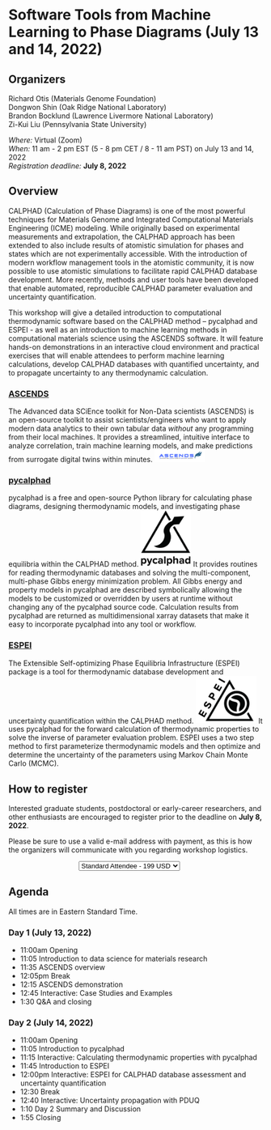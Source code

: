 <script src="https://www.paypal.com/sdk/js?client-id=AT6qOEFhfDUQo5WD8iQF3odXJz0Hu8rvDSST1A-ge0vbZTwNgf6oatt5h2q6T4nRMi1_IuBT2xzZLUQY" data-sdk-integration-source="button-factory"></script>

# Software Tools from Machine Learning to Phase Diagrams (July 13 and 14, 2022)

## Organizers

Richard Otis (Materials Genome Foundation)<br>
Dongwon Shin (Oak Ridge National Laboratory)<br>
Brandon Bocklund (Lawrence Livermore National Laboratory)<br>
Zi-Kui Liu (Pennsylvania State University)<br>

*Where:* Virtual (Zoom)<br>
*When:* 11 am - 2 pm EST (5 - 8 pm CET / 8 - 11 am PST) on July 13 and 14, 2022<br>
*Registration deadline:* **July 8, 2022**<br>

## Overview
CALPHAD (Calculation of Phase Diagrams) is one of the most powerful techniques for Materials Genome and Integrated Computational Materials Engineering (ICME) modeling. While originally based on experimental measurements and extrapolation, the CALPHAD approach has been extended to also include results of atomistic simulation for phases and states which are not experimentally accessible. With the introduction of modern workflow management tools in the atomistic community, it is now possible to use atomistic simulations to facilitate rapid CALPHAD database development. More recently, methods and user tools have been developed that enable automated, reproducible CALPHAD parameter evaluation and uncertainty quantification.

This workshop will give a detailed introduction to computational thermodynamic software based on the CALPHAD method  – pycalphad and ESPEI - as well as an introduction to machine learning methods in computational materials science using the ASCENDS software. It will feature hands-on demonstrations in an interactive cloud environment and practical exercises that will enable attendees to perform machine learning calculations, develop CALPHAD databases with quantified uncertainty, and to propagate uncertainty to any thermodynamic calculation.
 
### [ASCENDS](https://github.com/ornlpmcp/ASCENDS)

The Advanced data SCiEnce toolkit for Non-Data scientists (ASCENDS) is an open-source toolkit to assist scientists/engineers who want to apply modern data analytics to their own tabular data _without_ any programming from their local machines. It provides a streamlined, intuitive interface to analyze correlation, train machine learning models, and make predictions from surrogate digital twins within minutes.
[<img class="logo_image" width="100px" src="assets/ascends-logo.png" alt="pyiron logo">](https://github.com/ornlpmcp/ASCENDS)
 
### [pycalphad](https://pycalphad.org)
pycalphad is a free and open-source Python library for calculating phase diagrams, designing thermodynamic models, and investigating phase equilibria within the CALPHAD method.
[<img class="logo_image" width="100px" src="assets/pycalphad-logo-withtext.png" alt="pycalphad logo">](https://pycalphad.org)
It provides routines for reading thermodynamic databases and solving the multi-component, multi-phase Gibbs energy minimization problem.
All Gibbs energy and property models in pycalphad are described symbolically allowing the models to be customized or overridden by users at runtime without changing any of the pycalphad source code. Calculation results from pycalphad are returned as multidimensional xarray datasets that make it easy to incorporate pycalphad into any tool or workflow.
 
### [ESPEI](https://espei.org)
The Extensible Self-optimizing Phase Equilibria Infrastructure (ESPEI) package is a tool for thermodynamic database development and uncertainty quantification within the CALPHAD method.
[<img class="logo_image" width="120px" src="assets/ESPEI-logo-withtext-200px.png" alt="ESPEI logo">](https://espei.org)
It uses pycalphad for the forward calculation of thermodynamic properties to solve the inverse of parameter evaluation problem. ESPEI uses a two step method to first parameterize thermodynamic models and then optimize and determine the uncertainty of the parameters using Markov Chain Monte Carlo (MCMC).

## How to register
Interested graduate students, postdoctoral or early-career researchers, and other enthusiasts are encouraged to register prior to the deadline on **July 8, 2022**.

Please be sure to use a valid e-mail address with payment, as this is how the organizers will communicate with you regarding workshop logistics.

<div id="smart-button-container">
      <div style="text-align: center;">
        <div style="margin-bottom: 1.25rem;">
          <select id="item-options"><option value="MGF Virtual Workshop Registration - July 13 and 14, 2022 - Standard Attendee" price="199">Standard Attendee - 199 USD</option><option value="MGF Virtual Workshop Registration - July 13 and 14, 2022 - Student Attendee" price="29">Student Attendee - 29 USD</option></select>
          <select style="visibility: hidden" id="quantitySelect"></select>
        </div>
      <div id="paypal-button-container"></div>
      </div>
</div>
<script>
      function initPayPalButton() {
        var shipping = 0;
        var itemOptions = document.querySelector("#smart-button-container #item-options");
    var quantity = parseInt();
    var quantitySelect = document.querySelector("#smart-button-container #quantitySelect");
    if (!isNaN(quantity)) {
      quantitySelect.style.visibility = "visible";
    }
    var orderDescription = 'Software Tools from Machine Learning to Phase Diagrams (July 13 and 14, 2022) MGF Virtual Workshop Registration';
    if(orderDescription === '') {
      orderDescription = 'Item';
    }
    paypal.Buttons({
      style: {
        shape: 'pill',
        color: 'blue',
        layout: 'vertical',
        label: 'paypal',
      },
      createOrder: function(data, actions) {
        var selectedItemDescription = itemOptions.options[itemOptions.selectedIndex].value;
        var selectedItemPrice = parseFloat(itemOptions.options[itemOptions.selectedIndex].getAttribute("price"));
        var tax = (0 === 0 || false) ? 0 : (selectedItemPrice * (parseFloat(0)/100));
        if(quantitySelect.options.length > 0) {
          quantity = parseInt(quantitySelect.options[quantitySelect.selectedIndex].value);
        } else {
          quantity = 1;
        }
        tax *= quantity;
        tax = Math.round(tax * 100) / 100;
        var priceTotal = quantity * selectedItemPrice + parseFloat(shipping) + tax;
        priceTotal = Math.round(priceTotal * 100) / 100;
        var itemTotalValue = Math.round((selectedItemPrice * quantity) * 100) / 100;
        return actions.order.create({
          purchase_units: [{
            description: orderDescription,
            amount: {
              currency_code: 'USD',
              value: priceTotal,
              breakdown: {
                item_total: {
                  currency_code: 'USD',
                  value: itemTotalValue,
                },
                tax_total: {
                  currency_code: 'USD',
                  value: tax,
                }
              }
            },
            items: [{
              name: selectedItemDescription,
              unit_amount: {
                currency_code: 'USD',
                value: selectedItemPrice,
              },
              quantity: quantity
            }],
          }],
          application_context: {
            brand_name: 'Materials Genome Foundation',
            shipping_preference: 'NO_SHIPPING',
          },
        });
      },
      onApprove: function(data, actions) {
        return actions.order.capture().then(function(orderData) {
          // Full available details
          console.log('Capture result', orderData, JSON.stringify(orderData, null, 2));
          // Show a success message within this page, e.g.
          const element = document.getElementById('paypal-button-container');
          element.innerHTML = '';
          element.innerHTML = '<h3>Thank you for registering! If you have any questions, please contact richard.otis@materialsgenomefoundation.org</h3>';
          // Or go to another URL:  actions.redirect('thank_you.html');
        });
      },
      onError: function(err) {
        console.log(err);
      },
    }).render('#paypal-button-container');
  }
  initPayPalButton();
</script>

## Agenda
All times are in Eastern Standard Time.
### Day 1 (July 13, 2022)
- 11:00am Opening
- 11:05 Introduction to data science for materials research
- 11:35 ASCENDS overview
- 12:05pm Break
- 12:15 ASCENDS demonstration
- 12:45 Interactive: Case Studies and Examples
- 1:30 Q&A and closing
 
### Day 2 (July 14, 2022)
- 11:00am Opening
- 11:05 Introduction to pycalphad
- 11:15 Interactive: Calculating thermodynamic properties with pycalphad
- 11:45 Introduction to ESPEI
- 12:00pm Interactive: ESPEI for CALPHAD database assessment and uncertainty quantification
- 12:30 Break
- 12:40 Interactive: Uncertainty propagation with PDUQ
- 1:10 Day 2 Summary and Discussion
- 1:55 Closing
